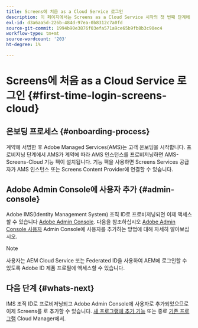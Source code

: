 ```yaml
---
title: Screens에 처음 as a Cloud Service 로그인
description: 이 페이지에서는 Screens as a Cloud Service 시작의 첫 번째 단계에 대해 설명합니다.
exl-id: d3a6aa5d-226b-484d-97ea-0b8312c7a0fd
source-git-commit: 1994b90e3876f03efa571a9ce65b9fb8b3c90ec4
workflow-type: tm+mt
source-wordcount: '203'
ht-degree: 1%

---
```


# Screens에 처음 as a Cloud Service 로그인 {#first-time-login-screens-cloud}


## 온보딩 프로세스 {#onboarding-process}

계약에 서명한 후 Adobe Managed Services(AMS)는 고객 온보딩을 시작합니다. 프로비저닝 단계에서 AMS가 계약에 따라 AMS 인스턴스를 프로비저닝하면 AMS-Screens-Cloud 기능 팩이 설치됩니다. 기능 팩을 사용하면 Screens Services 공급자가 AMS 인스턴스 또는 Screens Content Provider에 연결할 수 있습니다.

## Adobe Admin Console에 사용자 추가 {#admin-console}

Adobe IMS(Identity Management System) 조직 ID로 프로비저닝되면 이제 액세스할 수 있습니다 [Adobe Admin Console](https://adminconsole.adobe.com/). 다음을 참조하십시오 [Adobe Admin Console 사용자](https://helpx.adobe.com/enterprise/admin-guide.html/enterprise/using/users.ug.html) Admin Console에 사용자를 추가하는 방법에 대해 자세히 알아보십시오.

>[!NOTE]
>사용자는 AEM Cloud Service 또는 Federated ID을 사용하여 AEM에 로그인할 수 있도록 Adobe ID 제품 프로필에 액세스할 수 있습니다.

## 다음 단계 {#whats-next}

IMS 조직 ID로 프로비저닝되고 Adobe Admin Console에 사용자로 추가되었으므로 이제 Screens를 로 추가할 수 있습니다. [새 프로그램에 추가 기능](/help/screens-cloud/onboarding-screens-cloud/add-on-new-program-screens-cloud.md) 또는 종료 [기존 프로그램](/help/screens-cloud/onboarding-screens-cloud/add-on-existing-program-screens-cloud.md) Cloud Manager에서.
